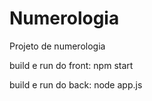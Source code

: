 # Numerologia
Projeto de numerologia

build e run do front:
npm start

build e run do back:
node app.js